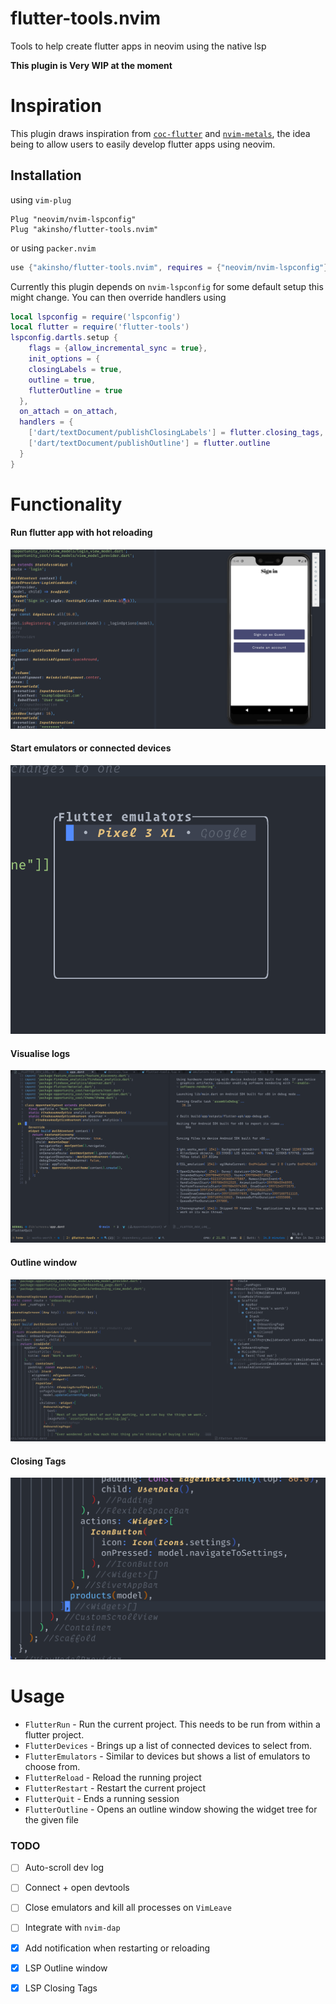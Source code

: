 # flutter-tools.nvim

Tools to help create flutter apps in neovim using the native lsp

**This plugin is Very WIP at the moment**

# Inspiration

This plugin draws inspiration from [`coc-flutter`](https://github.com/iamcco/coc-flutter) and [`nvim-metals`](https://github.com/scalameta/nvim-metals), the idea being
to allow users to easily develop flutter apps using neovim.

## Installation
using `vim-plug`
```vim
Plug "neovim/nvim-lspconfig"
Plug "akinsho/flutter-tools.nvim"
```
or using `packer.nvim`

```lua
use {"akinsho/flutter-tools.nvim", requires = {"neovim/nvim-lspconfig"}}
```

Currently this plugin depends on `nvim-lspconfig` for some default setup this might change.
You can then override handlers using

```lua
local lspconfig = require('lspconfig')
local flutter = require('flutter-tools')
lspconfig.dartls.setup {
    flags = {allow_incremental_sync = true},
    init_options = {
    closingLabels = true,
    outline = true,
    flutterOutline = true
  },
  on_attach = on_attach,
  handlers = {
    ['dart/textDocument/publishClosingLabels'] = flutter.closing_tags,
    ['dart/textDocument/publishOutline'] = flutter.outline
  }
}
```

# Functionality

#### Run flutter app with hot reloading

![hot reload](./.github/hot_reload.gif)

#### Start emulators or connected devices

![device list](./.github/emulators.png)

#### Visualise logs

![dev log](./.github/dev_log.png)

#### Outline window

![Outline window](./.github/outline.gif)

#### Closing Tags

![closing tags](./.github/closing_tags.png)

# Usage

- `FlutterRun` - Run the current project. This needs to be run from within a flutter project.
- `FlutterDevices` - Brings up a list of connected devices to select from.
- `FlutterEmulators` - Similar to devices but shows a list of emulators to choose from.
- `FlutterReload` - Reload the running project
- `FlutterRestart` - Restart the current project
- `FlutterQuit` - Ends a running session
- `FlutterOutline` - Opens an outline window showing the widget tree for the given file

### TODO

- [ ] Auto-scroll dev log
- [ ] Connect + open devtools
- [ ] Close emulators and kill all processes on `VimLeave`
- [ ] Integrate with `nvim-dap`

- [x] Add notification when restarting or reloading
- [x] LSP Outline window
- [x] LSP Closing Tags
